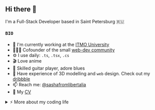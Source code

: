 ## Hi there 👋

I'm a Full-Stack Developer based in Saint Petersburg 🇷🇺

#### <samp>BIO</samp>

- 🏢 I'm currently working at the [ITMO University](https://itmo.ru)
- 👨🏻‍💻 Cofounder of the small [web-dev community](https://github.com/websect-dev)
- ⚙️ I use daily: `.ts`, `.tsx`, `.cs`
- 🎬 Love anime
- 🎸 Skilled guitar player, adore blues
- 🌱 Have experience of 3D modelling and `web` design. Check out my [dribbble](https://dribbble.com/sashafromlibertalia)
- 📫 Reach me: [@sashafromlibertalia](https://t.me/sashafromlibertalia)
- 🍪 My [CV](https://github.com/sashafromlibertalia/CV)


<details>
<summary>⚡️ More about my coding life</summary>
<br />

<img src="/github-metrics.svg" height="100%">

</details>
